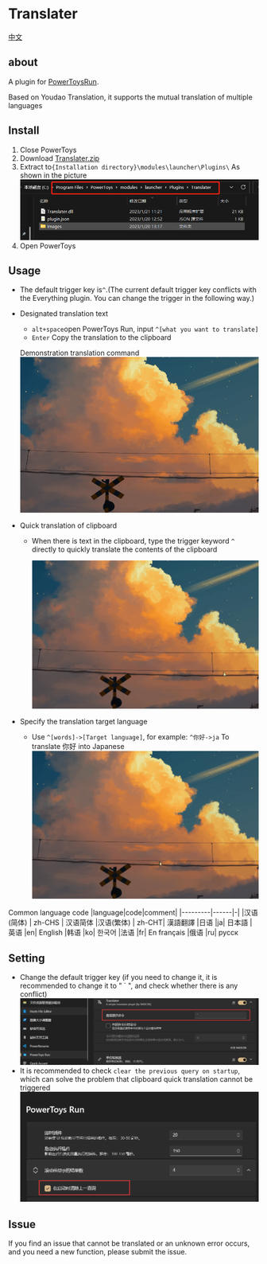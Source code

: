 # Translater

[中文](./readme.md)

## about

A plugin for [PowerToysRun](https://github.com/microsoft/PowerToys).

Based on Youdao Translation, it supports the mutual translation of multiple languages

## Install

1. Close PowerToys
2. Download [Translater.zip](https://github.com/N0I0C0K/PowerToysRun.Plugin.Translater/releases)
3. Extract to`{Installation directory}\modules\launcher\Plugins\`
   As shown in the picture
   ![file](Images/file.png)
4. Open PowerToys

## Usage

- The default trigger key is`^`.(The current default trigger key conflicts with the Everything plugin. You can change the trigger in the following way.)
- Designated translation text

  - `alt+space`open PowerToys Run, input `^[what you want to translate]`
  - `Enter` Copy the translation to the clipboard

  Demonstration translation command
  ![en->zh](Images/command.gif)

- Quick translation of clipboard

  - When there is text in the clipboard, type the trigger keyword `^` directly to quickly translate the contents of the clipboard

    ![clipboard](Images/clipboard.gif)

- Specify the translation target language
  - Use `^[words]->[Target language]`, for example: `^你好->ja` To translate 你好 into Japanese
    ![Specified language](Images/target%20lan.gif)

Common language code
|language|code|comment|
|---------|------|-|
|汉语(简体) | zh-CHS | 汉语简体
|汉语(繁体) | zh-CHT| 漢語翻譯
|日语 |ja| 日本語
|英语 |en| English
|韩语 |ko| 한국어
|法语 |fr| En français
|俄语 |ru| русск

## Setting

- Change the default trigger key (if you need to change it, it is recommended to change it to " ` ", and check whether there is any conflict)
  ![change active key](Images/change_active.png)
- It is recommended to check `clear the previous query on startup`, which can solve the problem that clipboard quick translation cannot be triggered
  ![auto clean](Images/auto_clean.png)

## Issue

If you find an issue that cannot be translated or an unknown error occurs, and you need a new function, please submit the issue.
